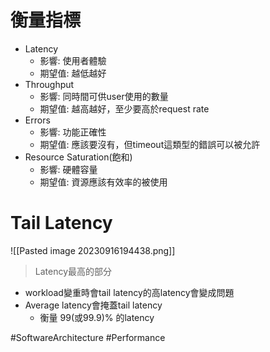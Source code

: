 # 衡量指標
- Latency
	- 影響: 使用者體驗
	- 期望值: 越低越好
- Throughput
	- 影響: 同時間可供user使用的數量
	- 期望值: 越高越好，至少要高於request rate
- Errors
	- 影響: 功能正確性
	- 期望值: 應該要沒有，但timeout這類型的錯誤可以被允許
- Resource Saturation(飽和)
	- 影響: 硬體容量
	- 期望值: 資源應該有效率的被使用

# Tail Latency

![[Pasted image 20230916194438.png]]
> Latency最高的部分
- workload變重時會tail latency的高latency會變成問題
- Average latency會掩蓋tail latency
	- 衡量 99(或99.9)% 的latency


#SoftwareArchitecture #Performance 